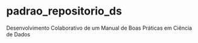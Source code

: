 # padrao_repositorio_ds
 Desenvolvimento Colaborativo de um Manual de Boas Práticas em Ciência de Dados
